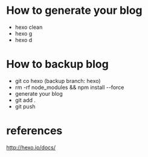 # How to generate your blog
- hexo clean
- hexo g
- hexo d

# How to backup blog
- git co hexo (backup branch: hexo)
- rm -rf node_modules && npm install --force
- generate your blog
- git add .
- git push

# references
http://hexo.io/docs/